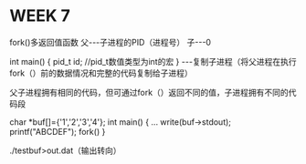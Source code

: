 # WEEK 7

fork()多返回值函数
父---子进程的PID（进程号）
子---0

int main()
{
  pid_t id; //pid_t数值类型为int的宏
}
---复制子进程（将父进程在执行fork（）前的数据情况和完整的代码复制给子进程）

父子进程拥有相同的代码，但可通过fork（）返回不同的值，子进程拥有不同的代码段

char *buf[]={'1','2','3','4'};
int main()
{
  ...
  write(buf->stdout);
  printf("ABCDEF");
  fork()
}

./testbuf>out.dat（输出转向）
